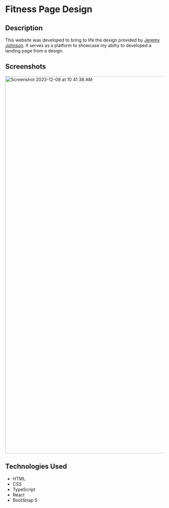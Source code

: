 # Fitness Page Design 
## Description

This website was developed to bring to life the design provided by [Jeremy Johnson](https://www.behance.net/gallery/182788853/Fitness-Website-Design). It serves as a platform to showcase my abilty to developed a landing page from a design.

## Screenshots


<img width="1195" alt="Screenshot 2023-12-08 at 10 41 38 AM" src="https://github.com/JuanMartinez503/fitness-page-design/assets/116415860/09c1f2ae-14a2-4a5a-a3ab-9053fb2dac2c">

## Technologies Used

- HTML
- CSS
- TypeScript
- React
- BootStrap 5
